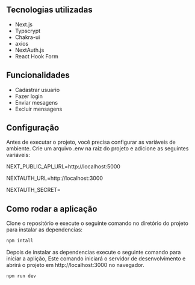 ## Tecnologias utilizadas
 - Next.js
 - Typscrypt
 - Chakra-ui
 - axios
 - NextAuth.js
 - React Hook Form 

## Funcionalidades
 - Cadastrar usuario
 - Fazer login
 - Enviar mesagens 
 - Excluir mensagens 

## Configuração
Antes de executar o projeto, você precisa configurar as variáveis de ambiente. Crie um arquivo .env na raiz do projeto e adicione as seguintes variáveis:

NEXT_PUBLIC_API_URL=http://localhost:5000

NEXTAUTH_URL=http://localhost:3000

NEXTAUTH_SECRET=

## Como rodar a aplicação
Clone o repositório e execute o seguinte comando no diretório do projeto para instalar as dependencias:
```bash
npm intall    
```

Depois de instalar as dependencias execute o seguinte comando para iniciar a aplição,
Este comando iniciará o servidor de desenvolvimento e abrirá o projeto em http://localhost:3000 no navegador.
```bash
npm run dev
```

